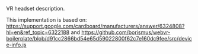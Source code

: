 VR headset description.

This implementation is based on: https://support.google.com/cardboard/manufacturers/answer/6324808?hl=en&ref_topic=6322188 and https://github.com/borismus/webvr-boilerplate/blob/d91cc2866bd54e65d59022800f62c7e160dc9fee/src/device-info.js